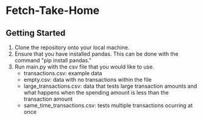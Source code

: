 # Fetch-Take-Home

## Getting Started

1. Clone the repository onto your local machine.
2. Ensure that you have installed pandas. This can be done with the command "pip install pandas."
3. Run main.py with the csv file that you would like to use.
   * transactions.csv: example data
   * empty.csv: data with no transactions within the file
   * large_transactions.csv: data that tests large transaction amounts and what happens when the spending amount is less than the transaction amount
   * same_time_transactions.csv: tests multiple transactions ocurring at once
